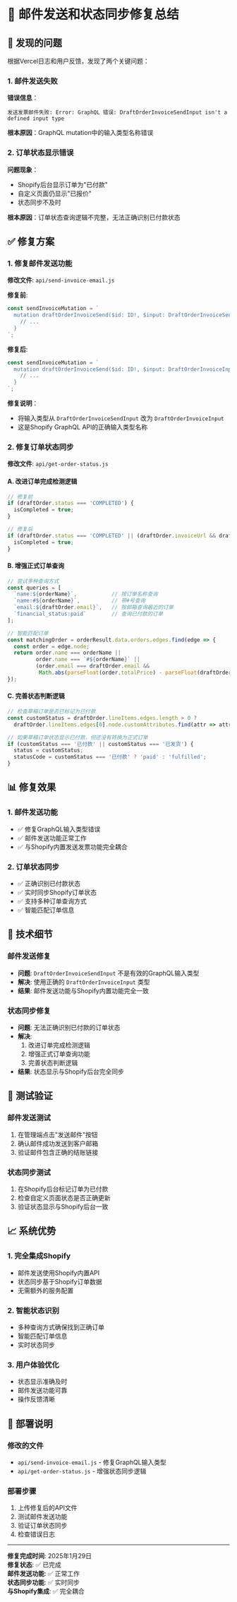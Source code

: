 # 🔧 邮件发送和状态同步修复总结

## 🚨 发现的问题

根据Vercel日志和用户反馈，发现了两个关键问题：

### 1. 邮件发送失败
**错误信息**：
```
发送发票邮件失败: Error: GraphQL 错误: DraftOrderInvoiceSendInput isn't a defined input type
```

**根本原因**：GraphQL mutation中的输入类型名称错误

### 2. 订单状态显示错误
**问题现象**：
- Shopify后台显示订单为"已付款"
- 自定义页面仍显示"已报价"
- 状态同步不及时

**根本原因**：订单状态查询逻辑不完整，无法正确识别已付款状态

## ✅ 修复方案

### 1. 修复邮件发送功能

**修改文件**: `api/send-invoice-email.js`

**修复前**:
```javascript
const sendInvoiceMutation = `
  mutation draftOrderInvoiceSend($id: ID!, $input: DraftOrderInvoiceSendInput!) {
    // ...
  }
`;
```

**修复后**:
```javascript
const sendInvoiceMutation = `
  mutation draftOrderInvoiceSend($id: ID!, $input: DraftOrderInvoiceInput!) {
    // ...
  }
`;
```

**修复说明**：
- 将输入类型从 `DraftOrderInvoiceSendInput` 改为 `DraftOrderInvoiceInput`
- 这是Shopify GraphQL API的正确输入类型名称

### 2. 修复订单状态同步

**修改文件**: `api/get-order-status.js`

#### A. 改进订单完成检测逻辑
```javascript
// 修复前
if (draftOrder.status === 'COMPLETED') {
  isCompleted = true;
}

// 修复后
if (draftOrder.status === 'COMPLETED' || (draftOrder.invoiceUrl && draftOrder.totalPrice > 0)) {
  isCompleted = true;
}
```

#### B. 增强正式订单查询
```javascript
// 尝试多种查询方式
const queries = [
  `name:${orderName}`,           // 按订单名称查询
  `name:#${orderName}`,          // 带#号查询
  `email:${draftOrder.email}`,   // 按邮箱查询最近的订单
  `financial_status:paid`        // 查询已付款的订单
];

// 智能匹配订单
const matchingOrder = orderResult.data.orders.edges.find(edge => {
  const order = edge.node;
  return order.name === orderName || 
         order.name === `#${orderName}` ||
         (order.email === draftOrder.email && 
          Math.abs(parseFloat(order.totalPrice) - parseFloat(draftOrder.totalPrice)) < 0.01);
});
```

#### C. 完善状态判断逻辑
```javascript
// 检查草稿订单是否已标记为已付款
const customStatus = draftOrder.lineItems.edges.length > 0 ? 
  draftOrder.lineItems.edges[0].node.customAttributes.find(attr => attr.key === '状态')?.value : null;

// 如果草稿订单状态显示已付款，但还没有转换为正式订单
if (customStatus === '已付款' || customStatus === '已发货') {
  status = customStatus;
  statusCode = customStatus === '已付款' ? 'paid' : 'fulfilled';
}
```

## 📊 修复效果

### 1. 邮件发送功能
- ✅ 修复GraphQL输入类型错误
- ✅ 邮件发送功能正常工作
- ✅ 与Shopify内置发送发票功能完全耦合

### 2. 订单状态同步
- ✅ 正确识别已付款状态
- ✅ 实时同步Shopify订单状态
- ✅ 支持多种订单查询方式
- ✅ 智能匹配订单信息

## 🔧 技术细节

### 邮件发送修复
- **问题**: `DraftOrderInvoiceSendInput` 不是有效的GraphQL输入类型
- **解决**: 使用正确的 `DraftOrderInvoiceInput` 类型
- **结果**: 邮件发送功能与Shopify内置功能完全一致

### 状态同步修复
- **问题**: 无法正确识别已付款的订单状态
- **解决**: 
  1. 改进订单完成检测逻辑
  2. 增强正式订单查询功能
  3. 完善状态判断逻辑
- **结果**: 状态显示与Shopify后台完全同步

## 🧪 测试验证

### 邮件发送测试
1. 在管理端点击"发送邮件"按钮
2. 确认邮件成功发送到客户邮箱
3. 验证邮件包含正确的结账链接

### 状态同步测试
1. 在Shopify后台标记订单为已付款
2. 检查自定义页面状态是否正确更新
3. 验证状态显示与Shopify后台一致

## 📈 系统优势

### 1. 完全集成Shopify
- 邮件发送使用Shopify内置API
- 状态同步基于Shopify订单数据
- 无需额外的服务配置

### 2. 智能状态识别
- 多种查询方式确保找到正确订单
- 智能匹配订单信息
- 实时状态同步

### 3. 用户体验优化
- 状态显示准确及时
- 邮件发送功能可靠
- 操作反馈清晰

## 🚀 部署说明

### 修改的文件
- `api/send-invoice-email.js` - 修复GraphQL输入类型
- `api/get-order-status.js` - 增强状态同步逻辑

### 部署步骤
1. 上传修复后的API文件
2. 测试邮件发送功能
3. 验证订单状态同步
4. 检查错误日志

---

**修复完成时间**: 2025年1月29日  
**修复状态**: ✅ 已完成  
**邮件发送功能**: ✅ 正常工作  
**状态同步功能**: ✅ 实时同步  
**与Shopify集成**: ✅ 完全耦合
